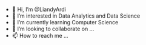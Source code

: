 - 👋 Hi, I’m @LiandyArdi
- 👀 I’m interested in Data Analytics and Data Science
- 🌱 I’m currently learning Computer Science
- 💞️ I’m looking to collaborate on ...
- 📫 How to reach me ...

<!---
LiandyArdi/LiandyArdi is a ✨ special ✨ repository because its `README.md` (this file) appears on your GitHub profile.
You can click the Preview link to take a look at your changes.
--->
